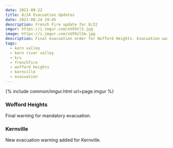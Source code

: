 ```yaml
---
date: 2021-08-22
title: 8/24 Evacuation Updates
date: 2021-08-24 19:45
description: French Fire update for 8/22
imgur: https://i.imgur.com/xVX9zlS.jpg
image: https://i.imgur.com/xVX9zlSm.jpg
description: Final evacuation order for Wofford Heights. Evacuation warning added for Kernville.
tags:
  - kern valley
  - kern river valley
  - krv
  - frenchfire
  - wofford heights
  - kernville
  - evacuation
---
```

{% include common/imgur.html url=page.imgur %}

### Wofford Heights
Final warning for mandatory evacuation.

### Kernville
New evacuation warning added for Kernville.
